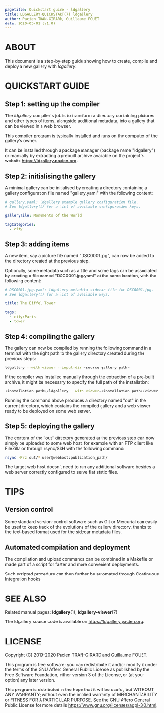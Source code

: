 ```yaml
---
pagetitle: Quickstart guide - ldgallery
title: LDGALLERY-QUICKSTART(7) ldgallery
author: Pacien TRAN-GIRARD, Guillaume FOUET
date: 2020-05-01 (v1.0)
---
```


# ABOUT

This document is a step-by-step guide showing how to create, compile and deploy a new gallery with _ldgallery_.


# QUICKSTART GUIDE

## Step 1: setting up the compiler

The _ldgallery_ compiler's job is to transform a directory containing pictures and other types of items, alongside additional metadata, into a gallery that can be viewed in a web browser.

This compiler program is typically installed and runs on the computer of the gallery's owner.

It can be installed through a package manager (package name "ldgallery") or manually by extracting a prebuilt archive available on the project's website <https://ldgallery.pacien.org>.

## Step 2: initialising the gallery

A minimal gallery can be initialised by creating a directory containing a gallery configuration file named "gallery.yaml" with the following content:

```yaml
# gallery.yaml: ldgallery example gallery configuration file.
# See ldgallery(1) for a list of available configuration keys.

galleryTile: Monuments of the World

tagCategories:
  - city
```

## Step 3: adding items

A new item, say a picture file named "DSC0001.jpg", can now be added to the directory created at the previous step.

Optionally, some metadata such as a title and some tags can be associated by creating a file named "DSC0001.jpg.yaml" at the same location, with the following content:

```yaml
# DSC0001.jpg.yaml: ldgallery metadata sidecar file for DSC0001.jpg.
# See ldgallery(1) for a list of available keys.

title: The Eiffel Tower

tags:
  - city:Paris
  - tower
```

## Step 4: compiling the gallery

The gallery can now be compiled by running the following command in a terminal with the right path to the gallery directory created during the previous steps:

```sh
ldgallery --with-viewer --input-dir <source gallery path>
```

If the compiler was installed manually through the extraction of a pre-built archive, it might be necessary to specify the full path of the installation:

```sh
<installation path>/ldgallery --with-viewer=<installation path>/viewer --input-dir <source gallery path>
```

Running the command above produces a directory named "out" in the current directory, which contains the compiled gallery and a web viewer ready to be deployed on some web server.

## Step 5: deploying the gallery

The content of the "out" directory generated at the previous step can now simply be uploaded to some web host, for example with an FTP client like FileZilla or through rsync/SSH with the following command:

```sh
rsync -Prz out/* user@webhost:publication_path/
```

The target web host doesn't need to run any additional software besides a web server correctly configured to serve flat static files.


# TIPS

## Version control

Some standard version-control software such as Git or Mercurial can easily be used to keep track of the evolutions of the gallery directory, thanks to the text-based format used for the sidecar metadata files.

## Automated compilation and deployment

The compilation and upload commands can be combined in a Makefile or made part of a script for faster and more convenient deployments.

Such scripted procedure can then further be automated through Continuous Integration hooks.


# SEE ALSO

Related manual pages: __ldgallery__(1), __ldgallery-viewer__(7)

The ldgallery source code is available on <https://ldgallery.pacien.org>.


# LICENSE

Copyright (C) 2019-2020  Pacien TRAN-GIRARD and Guillaume FOUET.

This program is free software: you can redistribute it and/or modify it under the terms of the GNU Affero General Public License as published by the Free Software Foundation, either version 3 of the License, or (at your option) any later version.

This program is distributed in the hope that it will be useful, but WITHOUT ANY WARRANTY; without even the implied warranty of MERCHANTABILITY or FITNESS FOR A PARTICULAR PURPOSE.
See the GNU Affero General Public License for more details <https://www.gnu.org/licenses/agpl-3.0.html>.
